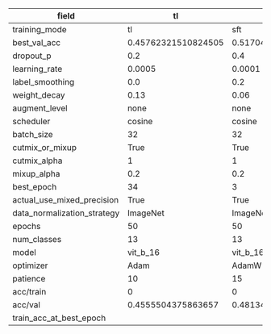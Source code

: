 | field                       | tl                  | sft                 | fft                |
|-----------------------------|---------------------|---------------------|--------------------|
| training_mode               | tl                  | sft                 | fft                |
| best_val_acc                | 0.45762321510824505 | 0.5170428374021189  | 0.5198065407646246 |
| dropout_p                   | 0.2                 | 0.4                 | 0.5                |
| learning_rate               | 0.0005              | 0.0001              | 5e-06              |
| label_smoothing             | 0.0                 | 0.2                 | 0.0                |
| weight_decay                | 0.13                | 0.06                | 0.06               |
| augment_level               | none                | none                | none               |
| scheduler                   | cosine              | cosine              | plateau            |
| batch_size                  | 32                  | 32                  | 32                 |
| cutmix_or_mixup             | True                | True                | True               |
| cutmix_alpha                | 1                   | 1                   | 1                  |
| mixup_alpha                 | 0.2                 | 0.2                 | 0.2                |
| best_epoch                  | 34                  | 3                   | 7                  |
| actual_use_mixed_precision  | True                | True                | True               |
| data_normalization_strategy | ImageNet            | ImageNet            | ImageNet           |
| epochs                      | 50                  | 50                  | 50                 |
| num_classes                 | 13                  | 13                  | 13                 |
| model                       | vit_b_16            | vit_b_16            | vit_b_16           |
| optimizer                   | Adam                | AdamW               | AdamW              |
| patience                    | 10                  | 15                  | 10                 |
| acc/train                   | 0                   | 0                   | 0                  |
| acc/val                     | 0.4555504375863657  | 0.48134500230308613 | 0.507830492860433  |
| train_acc_at_best_epoch     |                     |                     |                    |